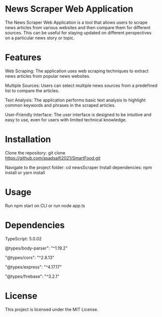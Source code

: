 # News Scraper Web Application

The News Scraper Web Application is a tool that allows users to scrape news articles from various websites and then compare them for different sources. This can be useful for staying updated on different perspectives on a particular news story or topic.

# Features
Web Scraping: The application uses web scraping techniques to extract news articles from popular news websites.

Multiple Sources: Users can select multiple news sources from a predefined list to compare the articles.

Text Analysis: The application performs basic text analysis to highlight common keywords and phrases in the scraped articles.

User-Friendly Interface: The user interface is designed to be intuitive and easy to use, even for users with limited technical knowledge.

# Installation
Clone the repository: git clone https://github.com/asadsaifi2021/SmartFood.git

Navigate to the project folder: cd newsScraper
Install dependencies: npm install or yarn install

# Usage
Run npm start on CLI or run node app.ts

# Dependencies
TypeScript: 5.0.02

@types/body-parser": "^1.19.2"

"@types/cors": "^2.8.13"

"@types/express": "^4.17.17"

"@types/firebase": "^3.2.1"

# License
This project is licensed under the MIT License.
